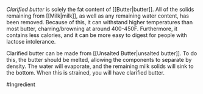 *Clarified butter* is solely the fat content of [[Butter|butter]]. All of the solids remaining from [[Milk|milk]], as well as any remaining water content, has been removed. Because of this, it can withstand higher temperatures than most butter, charring/browning at around 400-450F. 
Furthermore, it contains less calories, and it can be more easy to digest for people with lactose intolerance.

Clarified butter can be made from [[Unsalted Butter|unsalted butter]].
To do this, the butter should be melted, allowing the components to separate by density. The water will evaporate, and the remaining milk solids will sink to the bottom. When this is strained,  you will have clarified butter.

#Ingredient
